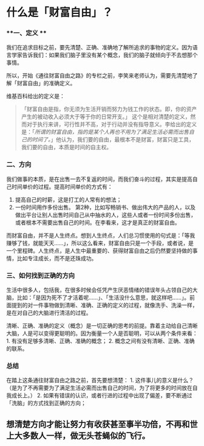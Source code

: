 # **什么是「财富自由」？** 
### **一、定义 **

我们在追求目标之前，要先清楚、正确、准确地了解所追求的事物的定义。因为语言学家告诉我们：如果我们脑子里没有某个概念，我们的脑子就倾向于不去想那个事情。 

所以，开始《通往财富自由之路》的专栏之前，李笑来老师认为，需要先清楚地了解「财富自由」的准确定义。 

维基百科给出的定义是：
> 「财富自由是指，你无须为生活开销而努力为钱工作的状态。即，你的资产产生的被动收入必须大于等于你的日常开支。」
这个是相对清楚的定义，然而对于执行来讲，可行性并不高，对于行动并没有指导意义。李给出的定义是：「_所谓的财富自由，指的是某个人再也不用为了满足生活必需而出售自己的时间了。_」他认为，我们要的自由，最根本不是财富，财富只是工具，我们要的自由，本质是时间的自主权。 

### **二、方向** 

我们做事的本质，是在出售一去不复返的时间，而我们奋斗的过程，其实是提高自己时间单价的过程。提高时间单价的方式有： 
1. 提高自己的时薪，这是打工的人常有的想法；
2. 一份时间用作多份出售。
第2种，比如写畅销书、做出伟大的产品的人，以及做出平台让别人出售时间自己从中抽水的人，这些人或者一份时间多份出售，或者根本不需要出售自己的时间。在李看来，这才是真正的财富自由。 

而财富自由，并不是人生终点。想到人生终点，人们总习惯使用的句式是：「等我赚够了钱，就能天天……」，所以这么看来，财富自由只是一个手段，或者说，是一个里程碑。人生终点，是人生中最重要的、获得财富自由之后仍然要坚持做的事情，比如专注成长，而不是还珠成功。 

### **三、如何找到正确的方向** 

生活中很多人，包括我，在很多时候会任凭产生厌恶情绪的错误年头占领自己的大脑，比如：「是因为死不了才活着呢……」、「生活没什么意思，就这样吧……」。前面提到的对一件事物做到清晰、准确、正确的定义的过程，就像洗手、洗澡一样，是在对自己的大脑进行清洁的过程。 

清晰、正确、准确的定义（概念）是一切正确的思考的前提。靠着主动给自己清晰大脑，人是可以变得更聪明的。因为衡量一个人是否聪明，可以从两个条件来看： 
	1.	有没有足够多清晰、正确、准确的概念；
	2.	概念之间有没有清晰、正确、准确的联系。

### **总结**
在踏上这条通往财富自由之路之前，首先要想清楚： 
	1.	这件事儿的意义是什么？（是为了不再需要为了满足生活必需而出售自己的时间，为了将更多的时间放在自我成长上。）
	2.	如果有错误的认识，或者行进的过程中出现了偏差，要不断通过「洗脑」的方式找到正确的方向；

想清楚方向才能让努力有收获甚至事半功倍，不再和世上大多数人一样，做无头苍蝇似的飞行。 
----


